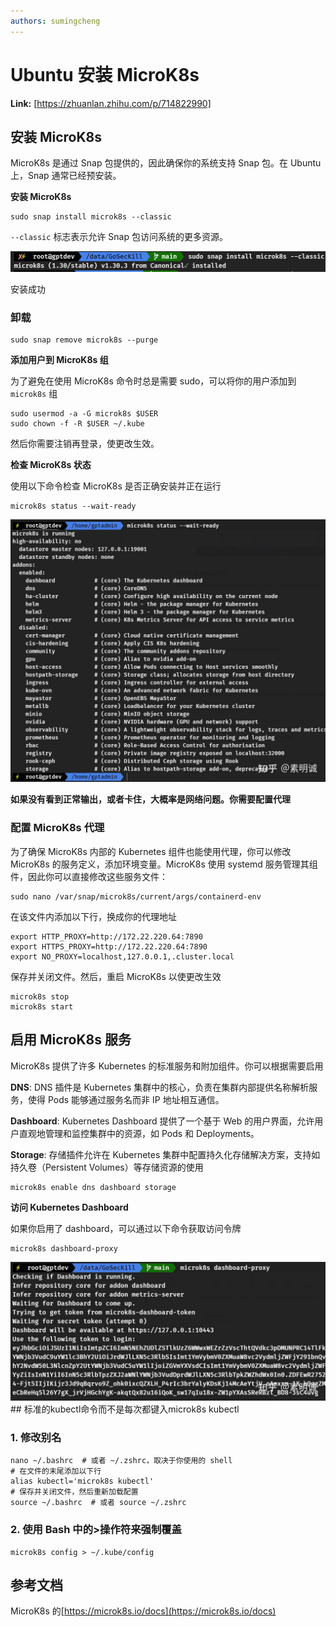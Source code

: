 ```yaml
---
authors: sumingcheng
---
```

# Ubuntu 安装 MicroK8s



 **Link:** [https://zhuanlan.zhihu.com/p/714822990]

## 安装 MicroK8s  

MicroK8s 是通过 Snap 包提供的，因此确保你的系统支持 Snap 包。在 Ubuntu 上，Snap 通常已经预安装。

**安装 MicroK8s**

```
sudo snap install microk8s --classic
```

`--classic` 标志表示允许 Snap 包访问系统的更多资源。

![0f8aeecf45018094ce7651154df1b94c](../image/0f8aeecf45018094ce7651154df1b94c.jpg)

安装成功

  
  
### 卸载  
```
sudo snap remove microk8s --purge
```

**添加用户到 MicroK8s 组**

为了避免在使用 MicroK8s 命令时总是需要 sudo，可以将你的用户添加到 `microk8s` 组

```
sudo usermod -a -G microk8s $USER
sudo chown -f -R $USER ~/.kube
```

然后你需要注销再登录，使更改生效。

**检查 MicroK8s 状态**

使用以下命令检查 MicroK8s 是否正确安装并正在运行

```
microk8s status --wait-ready
```
![bb025162c99abe0f53cfd24e360aae49](../image/bb025162c99abe0f53cfd24e360aae49.jpg)

**如果没有看到正常输出，或者卡住，大概率是网络问题。你需要配置代理**

### 配置 MicroK8s 代理  

为了确保 MicroK8s 内部的 Kubernetes 组件也能使用代理，你可以修改 MicroK8s 的服务定义，添加环境变量。MicroK8s 使用 systemd 服务管理其组件，因此你可以直接修改这些服务文件：

```
sudo nano /var/snap/microk8s/current/args/containerd-env
```

在该文件内添加以下行，换成你的代理地址

```
export HTTP_PROXY=http://172.22.220.64:7890
export HTTPS_PROXY=http://172.22.220.64:7890
export NO_PROXY=localhost,127.0.0.1,.cluster.local
```

保存并关闭文件。然后，重启 MicroK8s 以使更改生效

```
microk8s stop
microk8s start
```
## 启用 MicroK8s 服务  

MicroK8s 提供了许多 Kubernetes 的标准服务和附加组件。你可以根据需要启用

**DNS**: DNS 插件是 Kubernetes 集群中的核心，负责在集群内部提供名称解析服务，使得 Pods 能够通过服务名而非 IP 地址相互通信。

**Dashboard**: Kubernetes Dashboard 提供了一个基于 Web 的用户界面，允许用户直观地管理和监控集群中的资源，如 Pods 和 Deployments。

**Storage**: 存储插件允许在 Kubernetes 集群中配置持久化存储解决方案，支持如持久卷（Persistent Volumes）等存储资源的使用

```
microk8s enable dns dashboard storage
```

**访问 Kubernetes Dashboard**

如果你启用了 dashboard，可以通过以下命令获取访问令牌

```
microk8s dashboard-proxy
```
![30d12ece67bdbdbec631efdbfabd4002](../image/30d12ece67bdbdbec631efdbfabd4002.jpg)## 标准的kubectl命令而不是每次都键入microk8s kubectl  
### 1. 修改别名  
```
nano ~/.bashrc  # 或者 ~/.zshrc，取决于你使用的 shell
# 在文件的末尾添加以下行
alias kubectl='microk8s kubectl'
# 保存并关闭文件，然后重新加载配置
source ~/.bashrc  # 或者 source ~/.zshrc
```
### 2. 使用 Bash 中的>操作符来强制覆盖  
```
microk8s config > ~/.kube/config
```
## 参考文档  

MicroK8s 的[https://microk8s.io/docs](https://microk8s.io/docs)


